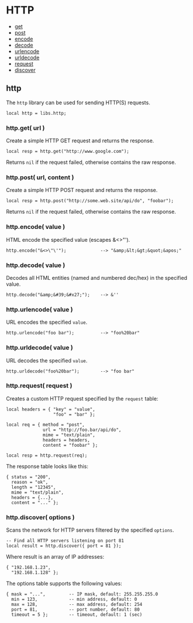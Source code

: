 ﻿
# HTTP
* [get](#http_get)
* [post](#http_post)
* [encode](#http_encode)
* [decode](#http_decode)
* [urlencode](#http_urlencode)
* [urldecode](#http_urldecode)
* [request](#http_request)
* [discover](#http_discover)



## http
The ``http`` library can be used for sending HTTP(S) requests.

	local http = libs.http;



### http.get( url )
Create a simple HTTP GET request and returns the response.

	local resp = http.get("http://www.google.com");

Returns ``nil`` if the request failed, otherwise contains the raw response.



### http.post( url, content )
Create a simple HTTP POST request and returns the response.

	local resp = http.post("http://some.web.site/api/do", "foobar");

Returns ``nil`` if the request failed, otherwise contains the raw response.



### http.encode( value )
HTML encode the specified value (escapes &<>"').

	http.encode("&<>\"\'");				--> "&amp;&lt;&gt;&quot;&apos;"



### http.decode( value )
Decodes all HTML entities (named and numbered dec/hex) in the specified value.

	http.decode("&amp;&#39;&#x27;");	-->	&''



### http.urlencode( value )
URL encodes the specified ``value``.

	http.urlencode("foo bar");			--> "foo%20bar"



### http.urldecode( value )
URL decodes the specified ``value``.

	http.urldecode("foo%20bar");		--> "foo bar"


### http.request( request )
Creates a custom HTTP request specified by the ``request`` table:

	local headers = { "key" = "value",
	                  "foo" = "bar" };

	local req = { method = "post",
			      url = "http://foo.bar/api/do",
			      mime = "text/plain",
			      headers = headers,
			      content = "foobar" };

	local resp = http.request(req);

The response table looks like this:

	{ status = "200",
	  reason = "ok",
	  length = "12345",
	  mime = "text/plain",
	  headers = {...},
	  content = "..." };



### http.discover( options )
Scans the network for HTTP servers filtered by the specified ``options``.

	-- Find all HTTP servers listening on port 81
	local result = http.discover({ port = 81 });

Where result is an array of IP addresses:

	{ "192.168.1.23",
	  "192.168.1.128" };

The options table supports the following values:

	{ mask = "...",			-- IP mask, default: 255.255.255.0
	  min = 123,			-- min address, default: 0
	  max = 128,			-- max address, default: 254
	  port = 81,			-- port number, default: 80
	  timeout = 5 };		-- timeout, default: 1 (sec)
	

